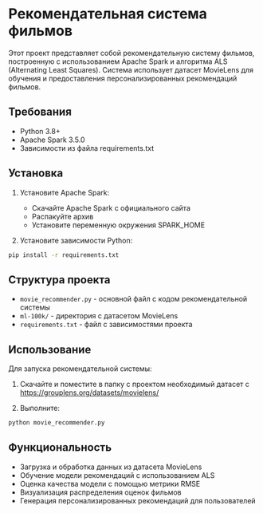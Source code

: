 # Рекомендательная система фильмов

Этот проект представляет собой рекомендательную систему фильмов, построенную с использованием Apache Spark и алгоритма ALS (Alternating Least Squares). Система использует датасет MovieLens для обучения и предоставления персонализированных рекомендаций фильмов.

## Требования

- Python 3.8+
- Apache Spark 3.5.0
- Зависимости из файла requirements.txt

## Установка

1. Установите Apache Spark:
   - Скачайте Apache Spark с официального сайта
   - Распакуйте архив
   - Установите переменную окружения SPARK_HOME

2. Установите зависимости Python:
```bash
pip install -r requirements.txt
```

## Структура проекта

- `movie_recommender.py` - основной файл с кодом рекомендательной системы
- `ml-100k/` - директория с датасетом MovieLens
- `requirements.txt` - файл с зависимостями проекта

## Использование

Для запуска рекомендательной системы:

1. Скачайте и поместите в папку с проектом необходимый датасет с https://grouplens.org/datasets/movielens/

2. Выполните:

```bash
python movie_recommender.py
```

## Функциональность

- Загрузка и обработка данных из датасета MovieLens
- Обучение модели рекомендаций с использованием ALS
- Оценка качества модели с помощью метрики RMSE
- Визуализация распределения оценок фильмов
- Генерация персонализированных рекомендаций для пользователей
